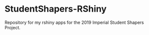 # StudentShapers-RShiny
Repository for my rshiny apps for the 2019 Imperial Student Shapers Project.
